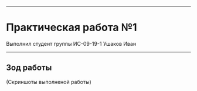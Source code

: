 ____
# Практическая работа №1
Выполнил студент группы ИС-09-19-1 Ушаков Иван
____
## Зод работы 
(Скриншоты выполненой работы)
